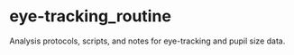 # eye-tracking_routine
Analysis protocols, scripts, and notes for eye-tracking and pupil size data.
